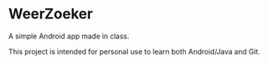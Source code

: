WeerZoeker
==========

A simple Android app made in class.

This project is intended for personal use to learn both Android/Java and
Git.
